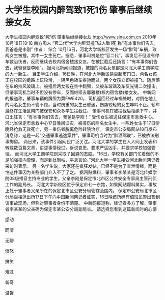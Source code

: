 # 大学生校园内醉驾致1死1伤 肇事后继续接女友

大学生校园内醉驾致1死1伤 肇事后继续接女友
http://www.sina.com.cn  2010年10月18日18:18  南方周末
“官二代”大学内醉驾撞飞2人致1死
称“有本事你们告去，我爸爸是李刚”
作者： 综合
10月16日，河北大学新校区发生一场“醉驾”车祸，致两女生被撞，其中一女生死亡。据悉，肇事司机是位“官二代”，事发后不但没有停车救治伤者，反而继续去校内宿舍楼接女友，在被拦截后还扬言：“有本事你们告去，我爸爸是李刚”。
据河北新闻网报道，被撞的两名女孩都是河北大学工商学院的大一新生。
目击学生介绍，16日晚，在河北大学新区易百超市门口，两名女孩正在校园的甬路上玩轮滑，一辆黑色轿车疾驰而过，两个女孩立即被撞飞，随后落在车的挡风玻璃上。被撞后两女孩在空中翻腾，又被车玻璃及车反光镜二次撞击。但肇事司机当时不但没有停车，反而继续去馨雅楼(校内宿舍楼)接女友。
中新网的报道称，肇事车辆的牌照为冀FWE420。
司机返回经过车祸处时，对倒在地上的两名女生仍不管不顾。当时伤重的女生已昏迷，伤势较轻的女生呻吟不止。轿车最终在生活区南门被保安和众多学生拦截住。
肇事司机在被拦截后拒绝下车，并口出狂言：“有本事你们告去，我爸是李刚！”
受伤女生被送往保定市急救中心。河北省保定市急救中心17日晚间证实，被撞伤的两名女生中，一陈姓女生于17日傍晚经抢救无效死亡，另一重伤者脱离危险转院治疗。
保定市公安局网站18日发布消息称，这是一起“交通肇事逃逸案件”，肇事司机当时为“醉酒驾驶”，已被依法刑事拘留。
两日来，该事件引起网民广泛关注。河北大学的学生在人人网上发表和转载数百篇文章，讲述事情经过，诉说哀思，要求严惩凶手，并要求学校加强管理。
而河北大学工商学院则采取了回避的态度。“16日，学校有关部门忙着做的不是加强校内管理，而是到处删帖，平息言论。”河北大学一学生接受河北新闻网记者采访时表示。
另一名学生说，大家还在疯狂发帖，已经不是为了宣泄情绪，而是怕这件事因为某些部门介入不了了之。
据网贴爆料，肇事者李某某是河北传媒学院08级播音主持专业的学生，父亲李刚是保定市北市区公共安全专家局主管刑侦工作的副局长。
河北大学新校区位于保定市七一东路，如果网贴爆料属实，事故正处于肇事者父亲所在的保定北市区公安分局管辖范围内。
保定市公安局北市区分局百楼派出所17日下午向中国新闻网记者证实，16日晚该所确有值班民警出警到该事故现场，但称对肇事者身份不清楚。
中新网报道称，经记者多方了解，肇事者李某某的父亲确为保定市某公安分局副局长。
请选择您看到这篇新闻时的心情

感动

同情

无聊

愤怒

搞笑

难过

新奇

温馨

